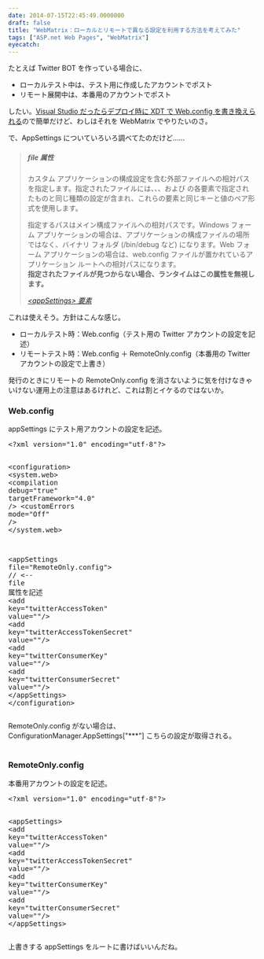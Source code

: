 ```yaml
---
date: 2014-07-15T22:45:49.0000000
draft: false
title: "WebMatrix：ローカルとリモートで異なる設定を利用する方法を考えてみた"
tags: ["ASP.net Web Pages", "WebMatrix"]
eyecatch: 
---
```

<p>たとえば Twitter BOT を作っている場合に、</p>

<ul>
<li>ローカルテスト中は、テスト用に作成したアカウントでポスト</li>
<li>リモート展開中は、本番用のアカウントでポスト</li>
</ul><p>したい。<a href="http://msdn.microsoft.com/ja-jp/library/dd465318(v=vs.100).aspx">Visual Studio &#x3060;&#x3063;&#x305F;&#x3089;&#x30C7;&#x30D7;&#x30ED;&#x30A4;&#x6642;&#x306B; XDT &#x3067; Web.config &#x3092;&#x66F8;&#x304D;&#x63DB;&#x3048;&#x3089;&#x308C;&#x308B;</a>ので簡単だけど、わしはそれを WebMatrix でやりたいのさ。</p><p>で、AppSettings についていろいろ調べてたのだけど……</p>

<blockquote cite="http://msdn.microsoft.com/ja-jp/library/aa903313(v=vs.71).aspx">

<div class="section">
<h5>file 属性</h5>
<p>カスタム アプリケーションの構成設定を含む外部ファイルへの相対パスを指定します。指定されたファイルには、<add>、<remove>、および <clear> の各要素で指定されたものと同じ種類の設定が含まれ、これらの要素と同じキーと値のペア形式を使用します。</p><p>指定するパスはメイン構成ファイルへの相対パスです。Windows フォーム アプリケーションの場合は、アプリケーションの構成ファイルの場所ではなく、バイナリ フォルダ (/bin/debug など) になります。Web フォーム アプリケーションの場合は、web.config ファイルが置かれているアプリケーション ルートへの相対パスになります。<br />
<b>指定されたファイルが見つからない場合、ランタイムはこの属性を無視します。</b></p>

</div>
<cite><a href="http://msdn.microsoft.com/ja-jp/library/aa903313(v=vs.71).aspx">&lt;appSettings&gt; &#x8981;&#x7D20;</a></cite>
</blockquote>
<p>これは使えそう。方針はこんな感じ。</p>

<ul>
<li>ローカルテスト時：Web.config（テスト用の Twitter アカウントの設定を記述）</li>
<li>リモートテスト時：Web.config ＋ RemoteOnly.config（本番用の Twitter アカウントの設定で上書き）</li>
</ul><p>発行のときにリモートの RemoteOnly.config を消さないように気を付けなきゃいけない運用上の注意はあるけれど、これは割とイケるのではないか。</p>

<div class="section">
<h3>Web.config</h3>
<p>appSettings にテスト用アカウントの設定を記述。</p>
<pre class="code lang-xml" data-lang="xml" data-unlink><span class="synComment">&lt;?</span><span class="synType">xml version</span>=<span class="synConstant">&quot;1.0&quot;</span><span class="synType"> encoding</span>=<span class="synConstant">&quot;utf-8&quot;</span><span class="synComment">?&gt;</span>

<span class="synIdentifier">&lt;configuration&gt;</span>
<span class="synIdentifier">&lt;system</span><span class="synComment">.</span><span class="synIdentifier">web&gt;</span>
<span class="synIdentifier">&lt;compilation </span><span class="synType">debug</span>=<span class="synConstant">&quot;true&quot;</span><span class="synIdentifier"> </span><span class="synType">targetFramework</span>=<span class="synConstant">&quot;4.0&quot;</span><span class="synIdentifier"> /&gt;</span>
<span class="synIdentifier">&lt;customErrors </span><span class="synType">mode</span>=<span class="synConstant">&quot;Off&quot;</span><span class="synIdentifier"> /&gt;</span>
<span class="synIdentifier">&lt;/system</span><span class="synComment">.</span><span class="synIdentifier">web&gt;</span>

<span class="synIdentifier">&lt;appSettings </span><span class="synType">file</span>=<span class="synConstant">&quot;RemoteOnly.config&quot;</span><span class="synIdentifier">&gt;</span> // <span class="synIdentifier">&lt;-- </span><span class="synType">file</span><span class="synIdentifier"> 属性を記述</span>
<span class="synIdentifier">        </span><span class="synError">&lt;</span><span class="synIdentifier">add </span><span class="synType">key</span>=<span class="synConstant">&quot;twitterAccessToken&quot;</span><span class="synIdentifier"> </span><span class="synType">value</span>=<span class="synConstant">&quot;&quot;</span><span class="synIdentifier">/&gt;</span>
<span class="synIdentifier">&lt;add </span><span class="synType">key</span>=<span class="synConstant">&quot;twitterAccessTokenSecret&quot;</span><span class="synIdentifier"> </span><span class="synType">value</span>=<span class="synConstant">&quot;&quot;</span><span class="synIdentifier">/&gt;</span>
<span class="synIdentifier">&lt;add </span><span class="synType">key</span>=<span class="synConstant">&quot;twitterConsumerKey&quot;</span><span class="synIdentifier"> </span><span class="synType">value</span>=<span class="synConstant">&quot;&quot;</span><span class="synIdentifier">/&gt;</span>
<span class="synIdentifier">&lt;add </span><span class="synType">key</span>=<span class="synConstant">&quot;twitterConsumerSecret&quot;</span><span class="synIdentifier"> </span><span class="synType">value</span>=<span class="synConstant">&quot;&quot;</span><span class="synIdentifier">/&gt;</span>
<span class="synIdentifier">&lt;/appSettings&gt;</span>
<span class="synIdentifier">&lt;/configuration&gt;</span>
</pre><p>RemoteOnly.config がない場合は、ConfigurationManager.AppSettings["***"] こちらの設定が取得される。<br />
<br />
</p>

</div>
<div class="section">
<h3>RemoteOnly.config</h3>
<p>本番用アカウントの設定を記述。</p>
<pre class="code lang-xml" data-lang="xml" data-unlink><span class="synComment">&lt;?</span><span class="synType">xml version</span>=<span class="synConstant">&quot;1.0&quot;</span><span class="synType"> encoding</span>=<span class="synConstant">&quot;utf-8&quot;</span><span class="synComment">?&gt;</span>

<span class="synIdentifier">&lt;appSettings&gt;</span>
<span class="synIdentifier">&lt;add </span><span class="synType">key</span>=<span class="synConstant">&quot;twitterAccessToken&quot;</span><span class="synIdentifier"> </span><span class="synType">value</span>=<span class="synConstant">&quot;&quot;</span><span class="synIdentifier">/&gt;</span>
<span class="synIdentifier">&lt;add </span><span class="synType">key</span>=<span class="synConstant">&quot;twitterAccessTokenSecret&quot;</span><span class="synIdentifier"> </span><span class="synType">value</span>=<span class="synConstant">&quot;&quot;</span><span class="synIdentifier">/&gt;</span>
<span class="synIdentifier">&lt;add </span><span class="synType">key</span>=<span class="synConstant">&quot;twitterConsumerKey&quot;</span><span class="synIdentifier"> </span><span class="synType">value</span>=<span class="synConstant">&quot;&quot;</span><span class="synIdentifier">/&gt;</span>
<span class="synIdentifier">&lt;add </span><span class="synType">key</span>=<span class="synConstant">&quot;twitterConsumerSecret&quot;</span><span class="synIdentifier"> </span><span class="synType">value</span>=<span class="synConstant">&quot;&quot;</span><span class="synIdentifier">/&gt;</span>
<span class="synIdentifier">&lt;/appSettings&gt;</span>
</pre><p>上書きする appSettings をルートに書けばいいんだね。</p>

</div>